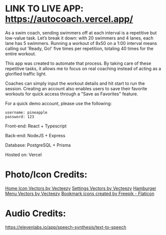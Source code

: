 # LINK TO LIVE APP: https://autocoach.vercel.app/

As a swim coach, sending swimmers off at each interval is a repetitive but low-value task. Let’s break it down: with 20 swimmers and 4 lanes, each lane has 5 swimmers. Running a workout of 8x50 on a 1:00 interval means calling out 'Ready, Go!' five times per repetition, totaling 40 times for the entire workout.

This app was created to automate that process. By taking care of these repetitive tasks, it allows me to focus on real coaching instead of acting as a glorified traffic light.

Coaches can simply input the workout details and hit start to run the session. Creating an account also enables users to save their favorite workouts for quick access through a "Save as Favorites" feature.

For a quick demo account, please use the following:
```
username: pineapple
password: 123
```

Front-end: React + Typescript

Back-end: NodeJS + Express 

Database: PostgreSQL + Prisma 

Hosted on: Vercel

# Photo/Icon Credits:

<a href="https://www.vecteezy.com/free-vector/home-icon">Home Icon Vectors by Vecteezy</a>
<a href="https://www.vecteezy.com/free-vector/settings">Settings Vectors by Vecteezy</a>
<a href="https://www.vecteezy.com/free-vector/hamburger-menu">Hamburger Menu Vectors by Vecteezy</a>
<a href="https://www.flaticon.com/free-icons/bookmark" title="bookmark icons">Bookmark icons created by Freepik - Flaticon</a>

# Audio Credits:

https://elevenlabs.io/app/speech-synthesis/text-to-speech
